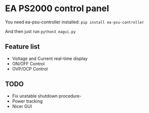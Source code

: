 # EA PS2000 control panel

You need ea-psu-controller installed: `pip install ea-psu-controller`

And then just run `python3 eagui.py`

## Feature list

- Voltage and Current real-time display
- ON/OFF Control
- OVP/OCP Control

## TODO

- Fix unstable shutdown procedure-
- Power tracking
- Nicer GUI
